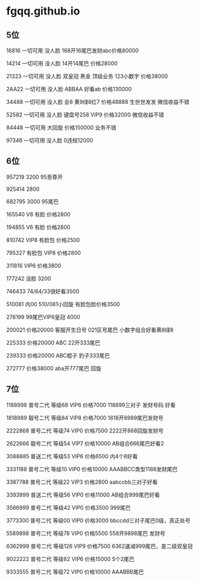 # fgqq.github.io
## 5位
16816   一切可用  没人脸  168开16尾巴发财abc价格80000

14214   一切可用  没人脸  14开14尾巴 价格28000

21323   一切可用  没人脸  双皇冠 黑金 顶级业务 123小数字 价格38000

2AA22  一切可用   没人脸  ABBAA 好看ab 价格130000

34488  一切可用   没人脸  会8 黄9绿8红7  价格48888  生世世发发 微信收益不错 

52582  一切可用   没人脸  键盘号258  VIP9 价格32000 微信收益不错

84448  一切可用   大回旋  价格150000 业务不错

97346  一切可用   没人脸  0违规12000
## 6位
957219  3200 95至尊开

925414  2800 

682795  3000 95尾巴

165540  V8 有脸 价格2800

194855  V6 有脸 价格2800

810742 VIP8 有脸包 价格2500

795327 有脸包 VIP8 价格2800

311816 VIP6 价格3800

177242  没脸 3200

746433  74/64/33很好看3500

510081  内00 510/081小回旋 有脸包脸价格3500

276199  99尾巴VIP6皇冠 4000

200021     价格20000        客服开生日号 021区号尾巴 小数字组合好看黄8绿8

225333     价格20000        ABC 22开333尾巴

239333     价格20000        ABC棍子 豹子333尾巴

272777     价格38000        aba开777尾巴 回旋
## 7位
1188998   普号二代       等级68        VIP6         价格7000          118899三对子 发财号码 好看

1818989   靓号二代       等级84        VIP8         价格7000          1818开8989尾巴发财号

2222868   普号二代       等级74        VIP0         价格7500          2222开868回旋发财号

2622666   靓号二代       等级54        VIP7         价格10000        AB组合666尾巴好看2

3088885   普送二代       等级53        VIP6         价格6500          内4个8好看

3331188   普号二代       等级10        VIP0         价格10000         AAABBCC类型1188发财尾巴

3387788   普号二代       等级22        VIP3         价格2800          aabccbb三对子好看

3393999   普送二代       等级56        VIP0         价格11000        AB组合999尾巴好看

3586999   普号二代       等级42        VIP0         价格3500          999尾巴

3773300   普号二代       等级00        VIP0         价格3000          bbccdd三对子尾巴0级，真正处号

5589898   普号二代       等级78        VIP0         价格5500          558开9898尾巴 发财号

6362999   普号二代       等级126      VIP9         价格7500          6362速减999尾巴，差二级双皇冠

9022222   普号二代       等级82        VIP6         价格15000        5个2尾巴

9333555   普号二代       等级72        VIP0         价格10000        AAABBB尾巴
